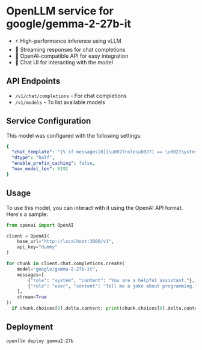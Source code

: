 # OpenLLM service for google/gemma-2-27b-it

- ⚡ High-performance inference using vLLM
- 💬 Streaming responses for chat completions
- 🔄 OpenAI-compatible API for easy integration
- 🎨 Chat UI for interacting with the model

## API Endpoints

- `/v1/chat/completions` - For chat completions
- `/v1/models` - To list available models

## Service Configuration

This model was configured with the following settings:

```yaml
{
  "chat_template": "{% if messages[0][\u0027role\u0027] == \u0027system\u0027 %}\n    {% set loop_messages = messages[1:] %}\n    {% set system_message = messages[0][\u0027content\u0027].strip() + \u0027\\n\\n\u0027 %}\n{% else %}\n    {% set loop_messages = messages %}\n    {% set system_message = \u0027\u0027 %}\n{% endif %}\n\n{% for message in loop_messages %}\n    {% if (message[\u0027role\u0027] == \u0027user\u0027) != (loop.index0 % 2 == 0) %}\n        {{ raise_exception(\u0027Conversation roles must alternate user/assistant/user/assistant/...\u0027) }}\n    {% endif %}\n\n    {% if loop.index0 == 0 %}\n        {% set content = system_message + message[\u0027content\u0027] %}\n    {% else %}\n        {% set content = message[\u0027content\u0027] %}\n    {% endif %}\n\n    {% if (message[\u0027role\u0027] == \u0027assistant\u0027) %}\n        {% set role = \u0027model\u0027 %}\n    {% else %}\n        {% set role = message[\u0027role\u0027] %}\n    {% endif %}\n\n    {{ \u0027\u003cstart_of_turn\u003e\u0027 + role + \u0027\\n\u0027 + content.strip() + \u0027\u003cend_of_turn\u003e\\n\u0027 }}\n\n    {% if loop.last and message[\u0027role\u0027] == \u0027user\u0027 and add_generation_prompt %}\n        {{\u0027\u003cstart_of_turn\u003emodel\\n\u0027}}\n    {% endif %}\n{% endfor %}\n",
  "dtype": "half",
  "enable_prefix_caching": false,
  "max_model_len": 8192
}
```

## Usage

To use this model, you can interact with it using the OpenAI API format. Here's a sample:

```python
from openai import OpenAI

client = OpenAI(
    base_url="http://localhost:3000/v1",
    api_key="dummy"
)

for chunk in client.chat.completions.create(
    model="google/gemma-2-27b-it",
    messages=[
        {"role": "system", "content": "You are a helpful assistant."},
        {"role": "user", "content": "Tell me a joke about programming."}
    ],
    stream=True
):
  if chunk.choices[0].delta.content: print(chunk.choices[0].delta.content, end="")
```

## Deployment

```bash
openllm deploy gemma2:27b
```